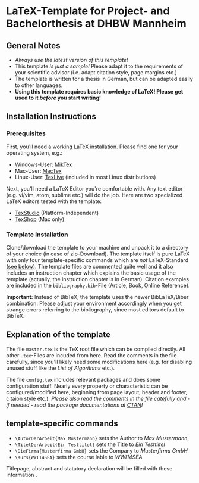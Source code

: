 # LaTeX-Template for Project- and Bachelorthesis at DHBW Mannheim  

## General Notes
* *Always use the latest version of this template!* 
* This template *is just a sample!* Please adapt it to the requirements of your scientific advisor (i.e. adapt citation style, page margins etc.)
* The template is written for a thesis in German, but can be adapted easily to other languages.
* **Using this template requires basic knowledge of LaTeX! Please get used to it *before* you start writing!**


## Installation Instructions

### Prerequisites

First, you'll need a working LaTeX installation. Please find one for your
operating system, e.g.:

* Windows-User: [MikTex](http://www.miktex.org)
* Mac-User: [MacTex](http://www.tug.org/mactex/index.html)
* Linux-User: [TexLive](http://www.tug.org/texlive/) (included in most Linux distributions)

Next, you'll need a LaTeX Editor you're comfortable with. Any text editor
(e.g. vi/vim, atom, sublime etc.) will do the job. Here are two specialized
LaTeX editors tested with the template:

* [TexStudio](http://www.texstudio.org) (Platform-Independent)
* [TexShop](http://pages.uoregon.edu/koch/texshop/) (Mac only)

### Template Installation

Clone/download the template to your machine and unpack it to a directory of your choice (in case of zip-Download).
The template itself is pure LaTeX with only four template-specific commands which are _not_ LaTeX-Standard [(see below)](#markdown-header-template-specific-commands).
The template files are commented quite well and it also includes an instruction chapter which explains the basic usage of the template (actually, the instruction chapter is in German).
Citation examples are included in the `bibliography.bib`-File (Article, Book, Online Reference).

**Important:** Instead of BibTeX, the template uses the newer BibLaTeX/Biber combination. Please adjust your environment accordingly when you get strange errors referring to the bibliography, since most editors default to BibTeX.

## Explanation of the template
The file `master.tex` is the TeX root file which can be compiled directly. All other `.tex`-Files are incuded from here. Read the comments in the file carefully, since you'll likely
need some modifications here (e.g. for disabling unused stuff like the *List of Algorithms* etc.).

The file `config.tex` includes relevant
packages and does some configuration stuff. Nearly every property or characteristic can be configured/modified here, beginning from page layout, header and footer, citaion style etc.). *Please also read the comments in the file catefully and - if needed - read the package documentations at [CTAN](http://www.ctan.org)!*

## template-specific commands
- `\AutorDerArbeit{Max Mustermann}` sets the Author to *Max Mustermann*,
- `\TitelDerArbeit{Ein Testtitel}` sets the Title to *Ein Testtiitel*
- `\DieFirma{Musterfirma GmbH}` sets the Company to *Musterfirma GmbH*
- `\Kurs{WWI14SEA}` sets the course lable to *WWI14SEA*

Titlepage, abstract and statutory declaration will be filled with these information
.
